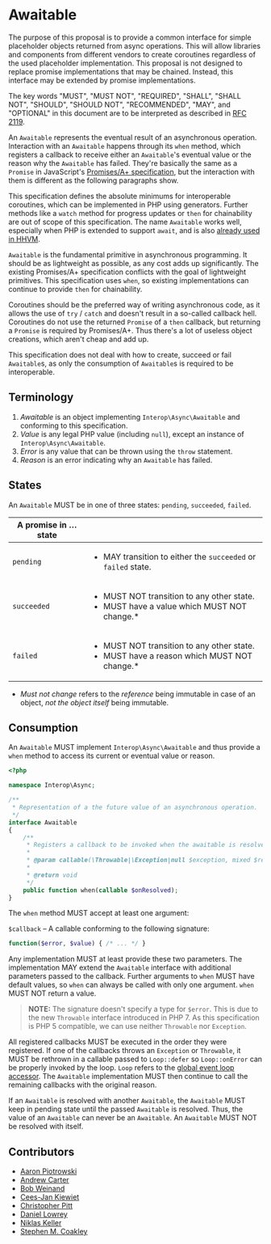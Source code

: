 # Awaitable

The purpose of this proposal is to provide a common interface for simple placeholder objects returned from async operations. This will allow libraries and components from different vendors to create coroutines regardless of the used placeholder implementation. This proposal is not designed to replace promise implementations that may be chained. Instead, this interface may be extended by promise implementations.

The key words "MUST", "MUST NOT", "REQUIRED", "SHALL", "SHALL NOT", "SHOULD",
"SHOULD NOT", "RECOMMENDED", "MAY", and "OPTIONAL" in this document are to be
interpreted as described in [RFC 2119][].

An `Awaitable` represents the eventual result of an asynchronous operation. Interaction with an `Awaitable` happens through its `when` method, which registers a callback to receive either an `Awaitable`'s eventual value or the reason why the `Awaitable` has failed. They're basically the same as a `Promise` in JavaScript's [Promises/A+ specification]([Promises/A+](https://promisesaplus.com/)), but the interaction with them is different as the following paragraphs show.

This specification defines the absolute minimums for interoperable coroutines, which can be implemented in PHP using generators. Further methods like a `watch` method for progress updates or `then` for chainability are out of scope of this specification. The name `Awaitable` works well, especially when PHP is extended to support `await`, and is also [already used in HHVM](https://docs.hhvm.com/hack/reference/interface/HH.Awaitable/).

`Awaitable` is the fundamental primitive in asynchronous programming. It should be as lightweight as possible, as any cost adds up significantly. The existing Promises/A+ specification conflicts with the goal of lightweight primitives. This specification uses `when`, so existing implementations can continue to provide `then` for chainability.

Coroutines should be the preferred way of writing asynchronous code, as it allows the use of `try` / `catch` and doesn't result in a so-called callback hell. Coroutines do not use the returned `Promise` of a `then` callback, but returning a `Promise` is required by Promises/A+. Thus there's a lot of useless object creations, which aren't cheap and add up.

This specification does not deal with how to create, succeed or fail `Awaitable`s, as only the consumption of `Awaitable`s is required to be interoperable.

## Terminology

1. _Awaitable_ is an object implementing `Interop\Async\Awaitable` and conforming to this specification.
1. _Value_ is any legal PHP value (including `null`), except an instance of `Interop\Async\Awaitable`.
1. _Error_ is any value that can be thrown using the `throw` statement.
1. _Reason_ is an error indicating why an `Awaitable` has failed.

## States

An `Awaitable` MUST be in one of three states: `pending`, `succeeded`, `failed`.

| A promise in … state | &nbsp; |
|----------------------|--------|
|`pending`  | <ul><li>MAY transition to either the `succeeded` or `failed` state.</li></ul>                                |
|`succeeded`| <ul><li>MUST NOT transition to any other state.</li><li>MUST have a value which MUST NOT change.*</li></ul>  |
|`failed`   | <ul><li>MUST NOT transition to any other state.</li><li>MUST have a reason which MUST NOT change.*</li></ul> |

* _Must not change_ refers to the _reference_ being immutable in case of an object, _not the object itself_ being immutable.

## Consumption

An `Awaitable` MUST implement `Interop\Async\Awaitable` and thus provide a `when` method to access its current or eventual value or reason.

```php
<?php

namespace Interop\Async;

/**
 * Representation of a the future value of an asynchronous operation.
 */
interface Awaitable
{
    /**
     * Registers a callback to be invoked when the awaitable is resolved.
     *
     * @param callable(\Throwable|\Exception|null $exception, mixed $result) $onResolved
     *
     * @return void
     */
    public function when(callable $onResolved);
}
```

The `when` method MUST accept at least one argument:

`$callback` – A callable conforming to the following signature:

```php
function($error, $value) { /* ... */ }
```

Any implementation MUST at least provide these two parameters. The implementation MAY extend the `Awaitable` interface with additional parameters passed to the callback. Further arguments to `when` MUST have default values, so `when` can always be called with only one argument. `when` MUST NOT return a value.

> **NOTE:** The signature doesn't specify a type for `$error`. This is due to the new `Throwable` interface introduced in PHP 7. As this specification is PHP 5 compatible, we can use neither `Throwable` nor `Exception`.

All registered callbacks MUST be executed in the order they were registered. If one of the callbacks throws an `Exception` or `Throwable`, it MUST be rethrown in a callable passed to `Loop::defer` so `Loop::onError` can be properly invoked by the loop. `Loop` refers to the [global event loop accessor](https://github.com/async-interop/event-loop/blob/master/src/Loop.php). The `Awaitable` implementation MUST then continue to call the remaining callbacks with the original reason.

If an `Awaitable` is resolved with another `Awaitable`, the `Awaitable` MUST keep in pending state until the passed `Awaitable` is resolved. Thus, the value of an `Awaitable` can never be an `Awaitable`. An `Awaitable` MUST NOT be resolved with itself.

## Contributors

* [Aaron Piotrowski](https://github.com/trowski)
* [Andrew Carter](https://github.com/AndrewCarterUK)
* [Bob Weinand](https://github.com/bwoebi)
* [Cees-Jan Kiewiet](https://github.com/WyriHaximus)
* [Christopher Pitt](https://github.com/assertchris)
* [Daniel Lowrey](https://github.com/rdlowrey)
* [Niklas Keller](https://github.com/kelunik)
* [Stephen M. Coakley](https://github.com/coderstephen)

[RFC 2119]: http://tools.ietf.org/html/rfc2119
